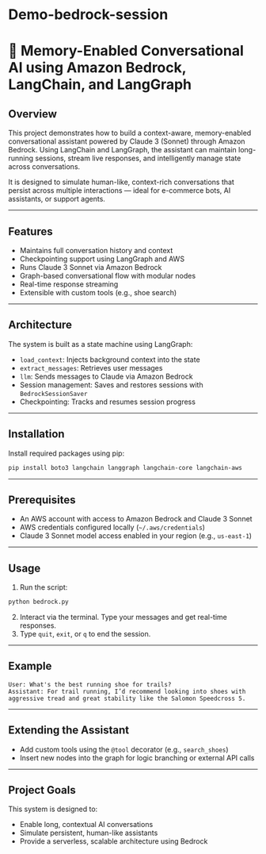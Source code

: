 # Demo-bedrock-session

# 🧠 Memory-Enabled Conversational AI using Amazon Bedrock, LangChain, and LangGraph

## Overview

This project demonstrates how to build a context-aware, memory-enabled conversational assistant powered by Claude 3 (Sonnet) through Amazon Bedrock. Using LangChain and LangGraph, the assistant can maintain long-running sessions, stream live responses, and intelligently manage state across conversations.

It is designed to simulate human-like, context-rich conversations that persist across multiple interactions — ideal for e-commerce bots, AI assistants, or support agents.

---

## Features

* Maintains full conversation history and context
* Checkpointing support using LangGraph and AWS
* Runs Claude 3 Sonnet via Amazon Bedrock
* Graph-based conversational flow with modular nodes
* Real-time response streaming
* Extensible with custom tools (e.g., shoe search)

---

## Architecture

The system is built as a state machine using LangGraph:

* `load_context`: Injects background context into the state
* `extract_messages`: Retrieves user messages
* `llm`: Sends messages to Claude via Amazon Bedrock
* Session management: Saves and restores sessions with `BedrockSessionSaver`
* Checkpointing: Tracks and resumes session progress

---

## Installation

Install required packages using pip:

```bash
pip install boto3 langchain langgraph langchain-core langchain-aws
```

---

## Prerequisites

* An AWS account with access to Amazon Bedrock and Claude 3 Sonnet
* AWS credentials configured locally (`~/.aws/credentials`)
* Claude 3 Sonnet model access enabled in your region (e.g., `us-east-1`)

---

## Usage

1. Run the script:

```bash
python bedrock.py
```

2. Interact via the terminal. Type your messages and get real-time responses.
3. Type `quit`, `exit`, or `q` to end the session.

---

## Example

```
User: What's the best running shoe for trails?
Assistant: For trail running, I’d recommend looking into shoes with aggressive tread and great stability like the Salomon Speedcross 5.
```

---

## Extending the Assistant

* Add custom tools using the `@tool` decorator (e.g., `search_shoes`)
* Insert new nodes into the graph for logic branching or external API calls

---

## Project Goals

This system is designed to:

* Enable long, contextual AI conversations
* Simulate persistent, human-like assistants
* Provide a serverless, scalable architecture using Bedrock

